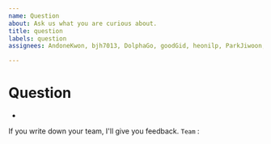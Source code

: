 ```yaml
---
name: Question
about: Ask us what you are curious about.
title: question
labels: question
assignees: AndoneKwon, bjh7013, DolphaGo, goodGid, heonilp, ParkJiwoon, syureu

---
```


# Question
-


If you write down your team, I'll give you feedback.
`Team` :
